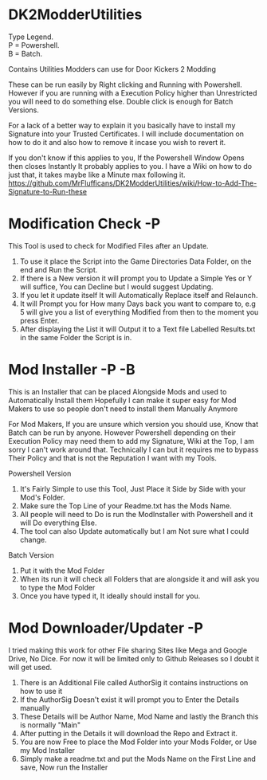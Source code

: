 # DK2ModderUtilities
Type Legend.<br/>
P = Powershell.<br/>
B = Batch.<br/>


Contains Utilities Modders can use for Door Kickers 2 Modding

These can be run easily by Right clicking and Running with Powershell.
However if you are running with a Execution Policy higher than Unrestricted you will need to do something else.
Double click is enough for Batch Versions.

For a lack of a better way to explain it you basically have to install my Signature into your Trusted Certificates.
I will include documentation on how to do it and also how to remove it incase you wish to revert it.

If you don't know if this applies to you, If the Powershell Window Opens then closes Instantly It probably applies to you.
I have a Wiki on how to do just that, it takes maybe like a Minute max following it.
https://github.com/MrFlufficans/DK2ModderUtilities/wiki/How-to-Add-The-Signature-to-Run-these

# Modification Check -P
This Tool is used to check for Modified Files after an Update.

1.  To use it place the Script into the Game Directories Data Folder, on the end and Run the Script.
2.  If there is a New version it will prompt you to Update a Simple Yes or Y will suffice, You can Decline but I would suggest Updating.
3.  If you let it update itself It will Automatically Replace itself and Relaunch.
4.  It will Prompt you for How many Days back you want to compare to, e.g 5 will give you a list of everything Modified from then to the moment you press Enter.
5.  After displaying the List it will Output it to a Text file Labelled Results.txt in the same Folder the Script is in.


# Mod Installer -P -B
This is an Installer that can be placed Alongside Mods and used to Automatically Install them
Hopefully I can make it super easy for Mod Makers to use so people don't need to install them Manually Anymore

For Mod Makers, If you are unsure which version you should use, Know that Batch can be run by anyone.
However Powershell depending on their Execution Policy may need them to add my Signature, Wiki at the Top, I am sorry I can't work around that.
Technically I can but it requires me to bypass Their Policy and that is not the Reputation I want with my Tools.

Powershell Version
1.  It's Fairly Simple to use this Tool, Just Place it Side by Side with your Mod's Folder.
2.  Make sure the Top Line of your Readme.txt has the Mods Name.
3.  All people will need to Do is run the ModInstaller with Powershell and it will Do everything Else.
4.  The tool can also Update automatically but I am Not sure what I could change.

Batch Version
1.  Put it with the Mod Folder
2.  When its run it will check all Folders that are alongside it and will ask you to type the Mod Folder
3.  Once you have typed it, It ideally should install for you.

# Mod Downloader/Updater -P
I tried making this work for other File sharing Sites like Mega and Google Drive, No Dice.
For now it will be limited only to Github Releases so I doubt it will get used.

1.  There is an Additional File called AuthorSig it contains instructions on how to use it
2.  If the AuthorSig Doesn't exist it will prompt you to Enter the Details manually
3.  These Details will be Author Name, Mod Name and lastly the Branch this is normally "Main"
4.  After putting in the Details it will download the Repo and Extract it.
5.  You are now Free to place the Mod Folder into your Mods Folder, or Use my Mod Installer
6.  Simply make a readme.txt and put the Mods Name on the First Line and save, Now run the Installer
